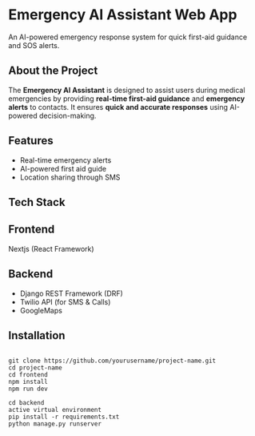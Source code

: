 # Emergency AI Assistant Web App

<p>
  An AI-powered emergency response system for quick first-aid guidance and SOS alerts.
</p>

## About the Project
<p>
The <b>Emergency AI Assistant</b> is designed to assist users during medical emergencies by providing <b>real-time first-aid guidance</b> and <b>emergency alerts</b> to contacts. It ensures <b>quick and accurate responses</b> using AI-powered decision-making.
</p>

##  Features
<ul>
  <li>Real-time emergency alerts </li>
  <li>AI-powered first aid guide </li>
  <li> Location sharing through SMS</li>
</ul>

## Tech Stack
## Frontend
<p>Nextjs (React Framework)</p>

## Backend
<ul>
    <li>Django REST Framework (DRF)</li>
    <li>Twilio API (for SMS & Calls)</li>
    <li>GoogleMaps</li>
</ul>

## Installation
<pre>
<code>
git clone https://github.com/yourusername/project-name.git
cd project-name
cd frontend
npm install
npm run dev

cd backend
active virtual environment
pip install -r requirements.txt
python manage.py runserver
</code>
</pre>

